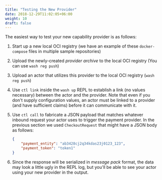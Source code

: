 ```yaml
---
title: "Testing the New Provider"
date: 2018-12-29T11:02:05+06:00
weight: 10
draft: false
---
```


The easiest way to test your new capability provider is as follows:

1. Start up a new local OCI registry (we have an example of these `docker-compose` files in multiple sample repositories)

1. Upload the newly-created _provider archive_ to the local OCI registry (You can use `wash reg push`)

1. Upload an actor that utilizes this provider to the local OCI registry (`wash reg push`)

1. Use `ctl link` inside the `wash up` REPL to establish a link (no values necessary) between the actor and the provider. Note that even if you don't supply configuration values, an actor must be linked to a provider (and have sufficient claims) before it can communicate with it.

1. Use `ctl call` to fabricate a JSON payload that matches whatever inbound request your actor uses to trigger the payment provider. In the previous section we used `CheckoutRequest` that might have a JSON body as follows:

    ```json
    {
        "payment_entity": "ab3428cj2q34kdas23j0123_123",
        "payment_token": "token1"
    }
    ```

1. Since the response will be serialized in _message pack_ format, the data may look a little ugly in the REPL log, but you'll be able to see your actor using your new provider in the output.
